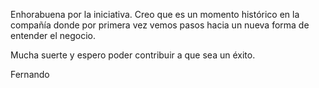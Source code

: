 
Enhorabuena por la iniciativa. Creo que es un momento histórico en la compañía donde por primera vez vemos pasos hacia un nueva forma de entender el negocio.

Mucha suerte y espero poder contribuir a que sea un éxito.

Fernando
